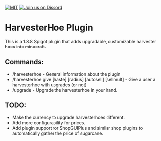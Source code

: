 [![MIT](https://img.shields.io/github/license/captainbboy/MorePvpOptions?&logo=github)](LICENSE)
[![Join us on Discord](https://img.shields.io/discord/874046180005412885.svg?label=&logo=discord&logoColor=ffffff&color=7389D8&labelColor=6A7EC2)](https://discord.gg/GjfaD3weH9)

# **HarvesterHoe Plugin**
This is a 1.8.8 Spigot plugin that adds upgradable, customizable harvester hoes into minecraft.

## Commands:
* /harvesterhoe - General information about the plugin
* /harvesterhoe give <username> [haste] [radius] [autosell] [sellmult] - Give a user a harvesterhoe with upgrades (or not)
* /upgrade - Upgrade the harvesterhoe in your hand.
  
## TODO:
* Make the currency to upgrade harvesterhoes different.
* Add more configurability for prices.
* Add plugin support for ShopGUIPlus and similar shop plugins to automatically gather the price of sugarcane.
